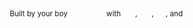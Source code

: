 <div class="ui inverted vertical footer segment">
        <div class="ui center aligned container" style="margin: 0 50px;">
            <div class="ui stackable inverted divided grid">
                <div class="sixteen wide column">
                    <small>
                        Built by your boy
                        <a class="footer__anch" href="http://twitter.com/the_taqquikarim" target="_blank" style="color: white; text-decoration: underline;">Taq Karim</a> with
                        <a class="footer__anch" href="http://mottaquikarim.github.io/six" target="_blank" style="color: white; text-decoration: underline;">this</a>,
                        <a class="footer__anch" href="https://nodejs.org/en/" target="_blank" style="color: white; text-decoration: underline;">this</a>,
                        <img src="assets/coffee.svg" width="16" class="footer__image">,
                        and 
                        <img src="assets/heart.svg" width="16" class="footer__image" style="position: relative; top: 3px;">
                    </small>
                </div>
            </div>
        </div>
    </div>
